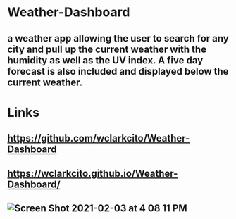 # Weather-Dashboard

## a weather app allowing the user to search for any city and pull up the current weather with the humidity as well as the UV index. A five day forecast is also included and displayed below the current weather.

# Links

## https://github.com/wclarkcito/Weather-Dashboard

## https://wclarkcito.github.io/Weather-Dashboard/

## ![Screen Shot 2021-02-03 at 4 08 11 PM](https://user-images.githubusercontent.com/73144564/106825597-13210700-663a-11eb-9afa-7edb87a0c36a.png)
